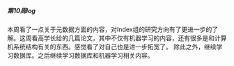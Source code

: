 ##### 第10周log
本周看了一点关于元数据方面的内容，对Index组的研究方向有了更进一步的了解。这周看高学长给的几篇论文，其中不仅有机器学习的内容，还有很多是和计算机系统结构有关的东西。感觉看了对自己也是进一步拓宽了。
除此之外，继续学习数据库。之后继续学习数据库和机器学习相关内容。

